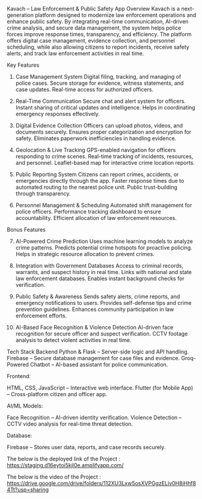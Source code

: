 Kavach – Law Enforcement & Public Safety App
Overview
Kavach is a next-generation platform designed to modernize law enforcement operations and enhance public safety. By integrating real-time communication, AI-driven crime analysis, and secure data management, the system helps police forces improve response times, transparency, and efficiency.
The platform offers digital case management, evidence collection, and personnel scheduling, while also allowing citizens to report incidents, receive safety alerts, and track law enforcement activities in real time.

Key Features
1. Case Management System
Digital filing, tracking, and managing of police cases.
Secure storage for evidence, witness statements, and case updates.
Real-time access for authorized officers.

2. Real-Time Communication
Secure chat and alert system for officers.
Instant sharing of critical updates and intelligence.
Helps in coordinating emergency responses effectively.

3. Digital Evidence Collection
Officers can upload photos, videos, and documents securely.
Ensures proper categorization and encryption for safety.
Eliminates paperwork inefficiencies in handling evidence.

4. Geolocation & Live Tracking
GPS-enabled navigation for officers responding to crime scenes.
Real-time tracking of incidents, resources, and personnel.
Leaflet-based map for interactive crime location reports.

5. Public Reporting System
Citizens can report crimes, accidents, or emergencies directly through the app.
Faster response times due to automated routing to the nearest police unit.
Public trust-building through transparency.

6. Personnel Management & Scheduling
Automated shift management for police officers.
Performance tracking dashboard to ensure accountability.
Efficient allocation of law enforcement resources.

Bonus Features

7. AI-Powered Crime Prediction
Uses machine learning models to analyze crime patterns.
Predicts potential crime hotspots for proactive policing.
Helps in strategic resource allocation to prevent crimes.

8. Integration with Government Databases
Access to criminal records, warrants, and suspect history in real time.
Links with national and state law enforcement databases.
Enables instant background checks for verification.

9. Public Safety & Awareness
Sends safety alerts, crime reports, and emergency notifications to users.
Provides self-defense tips and crime prevention guidelines.
Enhances community participation in law enforcement efforts.

10. AI-Based Face Recognition & Violence Detection
AI-driven face recognition for secure officer and suspect verification.
CCTV footage analysis to detect violent activities in real time.

Tech Stack
Backend
Python & Flask – Server-side logic and API handling.
Firebase – Secure database management for case files and evidence.
Groq-Powered Chatbot – AI-based assistant for police communication.

Frontend: 

HTML, CSS, JavaScript – Interactive web interface.
Flutter (for Mobile App) – Cross-platform citizen and officer app.

AI/ML Models:

Face Recognition – AI-driven identity verification.
Violence Detection – CCTV video analysis for real-time threat detection.

Database:

Firebase – Stores user data, reports, and case records securely.


The below is the deployed link of the Project :
https://staging.d16eytoi5kjl0e.amplifyapp.com/

The below is the video of the Project :
https://drive.google.com/drive/folders/112XU3Lxw5osXVPGgzELiv0H8iHhf84Tt?usp=sharing
